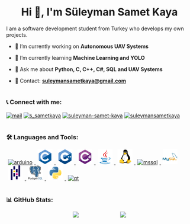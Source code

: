 <h1 align="center">Hi 👋, I'm Süleyman Samet Kaya</h1>

I am a software development student from Turkey who develops my own projects.
- 🔭 I’m currently working on **Autonomous UAV Systems**

- 🌱 I’m currently learning **Machine Learning and YOLO**

- 💬 Ask me about **Python, C, C++, C#, SQL and UAV Systems**

- 📩 Contact: **suleymansametkaya@gmail.com**

# <h3 align="left">📞 Connect with me:</h3>

<p align="left">
<a href="mailto:suleymansametkaya@gmail.com" target="_blank"><img align="center" src="https://upload.wikimedia.org/wikipedia/commons/7/7e/Gmail_icon_%282020%29.svg" alt="mail" height="25" width="40" /></a>
<a href="https://twitter.com/s_sametkaya" target="blank"><img align="center" src="https://raw.githubusercontent.com/rahuldkjain/github-profile-readme-generator/master/src/images/icons/Social/twitter.svg" alt="s_sametkaya" height="30" width="40" /></a>
<a href="https://linkedin.com/in/suleyman-samet-kaya" target="blank"><img align="center" src="https://raw.githubusercontent.com/rahuldkjain/github-profile-readme-generator/master/src/images/icons/Social/linked-in-alt.svg" alt="suleyman-samet-kaya" height="30" width="40" /></a>
<a href="https://instagram.com/suleymansametkaya" target="blank"><img align="center" src="https://raw.githubusercontent.com/rahuldkjain/github-profile-readme-generator/master/src/images/icons/Social/instagram.svg" alt="suleymansametkaya" height="30" width="40" /></a>
</p>

# <h3 align="left">🛠 Languages and Tools:</h3>
<p align="left"> 
<a href="https://www.arduino.cc/" target="_blank" rel="noreferrer"> 
<img src="https://cdn.worldvectorlogo.com/logos/arduino-1.svg" alt="arduino" width="40" height="40" style="margin: 0 5px;"/> 
</a> 
<a href="https://www.cprogramming.com/" target="_blank" rel="noreferrer"> 
<img src="https://raw.githubusercontent.com/devicons/devicon/master/icons/c/c-original.svg" alt="c" width="40" height="40" style="margin: 0 5px;"/> 
</a> 
<a href="https://www.w3schools.com/cpp/" target="_blank" rel="noreferrer"> 
<img src="https://raw.githubusercontent.com/devicons/devicon/master/icons/cplusplus/cplusplus-original.svg" alt="cplusplus" width="40" height="40" style="margin: 0 5px;"/> 
</a> 
<a href="https://www.w3schools.com/cs/" target="_blank" rel="noreferrer"> 
<img src="https://raw.githubusercontent.com/devicons/devicon/master/icons/csharp/csharp-original.svg" alt="csharp" width="40" height="40" style="margin: 0 5px;"/> 
</a> 
<a href="https://www.java.com" target="_blank" rel="noreferrer"> 
<img src="https://raw.githubusercontent.com/devicons/devicon/master/icons/java/java-original.svg" alt="java" width="40" height="40" style="margin: 0 5px;"/> 
</a> 
<a href="https://www.linux.org/" target="_blank" rel="noreferrer"> 
<img src="https://raw.githubusercontent.com/devicons/devicon/master/icons/linux/linux-original.svg" alt="linux" width="40" height="40" style="margin: 0 5px;"/> 
</a> 
<a href="https://www.microsoft.com/en-us/sql-server" target="_blank" rel="noreferrer"> 
<img src="https://www.svgrepo.com/show/303229/microsoft-sql-server-logo.svg" alt="mssql" width="40" height="40" style="margin: 0 5px;"/> 
</a> 
<a href="https://www.mysql.com/" target="_blank" rel="noreferrer"> 
<img src="https://raw.githubusercontent.com/devicons/devicon/master/icons/mysql/mysql-original-wordmark.svg" alt="mysql" width="40" height="40" style="margin: 0 5px;"/> 
</a> 
<a href="https://pandas.pydata.org/" target="_blank" rel="noreferrer"> 
<img src="https://raw.githubusercontent.com/devicons/devicon/2ae2a900d2f041da66e950e4d48052658d850630/icons/pandas/pandas-original.svg" alt="pandas" width="40" height="40" style="margin: 0 5px;"/> 
</a> 
<a href="https://www.postgresql.org" target="_blank" rel="noreferrer"> 
<img src="https://raw.githubusercontent.com/devicons/devicon/master/icons/postgresql/postgresql-original-wordmark.svg" alt="postgresql" width="40" height="40" style="margin: 0 5px;"/> 
</a> 
<a href="https://www.python.org" target="_blank" rel="noreferrer"> 
<img src="https://raw.githubusercontent.com/devicons/devicon/master/icons/python/python-original.svg" alt="python" width="40" height="40" style="margin: 0 5px;"/> 
</a> 
<a href="https://www.qt.io/" target="_blank" rel="noreferrer"> 
<img src="https://upload.wikimedia.org/wikipedia/commons/0/0b/Qt_logo_2016.svg" alt="qt" width="40" height="40" style="margin: 0 5px;"/> 
</a> 
</p>

# <h3 align="left">📊 GitHub Stats:</h3>

<p align="center">
  <img src="https://github-readme-stats.vercel.app/api/top-langs/?username=suleymansametkaya&theme=vue-dark&hide_border=false&include_all_commits=false&count_private=false&layout=compact" height="150px" style="margin-right: 50px;"/>
  &nbsp; <!-- Boşluk eklemek için boş bir karakter -->
  <img src="https://github-readme-streak-stats.herokuapp.com/?user=suleymansametkaya&theme=vue-dark&hide_border=false" height="150px" style="margin-left: 50px;"/>
</p>
